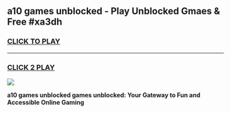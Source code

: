 
## a10 games unblocked - Play Unblocked Gmaes & Free #xa3dh
<h3>
<a href="https://premium.freeplayer.one?title=a10_games_unblocked&ref=03M">CLICK TO PLAY</a></h3>
<hr>

<h3>
<a href="https://premium.freeplayer.one?title=a10_games_unblocked&ref=03M">CLICK 2 PLAY</a>
  
</h3>

<a href="https://premium.freeplayer.one?title=a10_games_unblocked&ref=03M"><img src="https://clearcache.store/games.png"></a>


**a10 games unblocked games unblocked: Your Gateway to Fun and Accessible Online Gaming**
